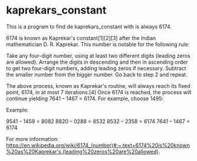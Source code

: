 # kaprekars_constant

This is a program to find de kaprekars_constant with is always 6174.

6174 is known as Kaprekar's constant[1][2][3] after the Indian mathematician D. R. Kaprekar. This number is notable for the following rule:

Take any four-digit number, using at least two different digits (leading zeros are allowed).
Arrange the digits in descending and then in ascending order to get two four-digit numbers, adding leading zeros if necessary.
Subtract the smaller number from the bigger number.
Go back to step 2 and repeat.

The above process, known as Kaprekar's routine, will always reach its fixed point, 6174, in at most 7 iterations.[4] Once 6174 is reached, the process will continue yielding 7641 – 1467 = 6174. For example, choose 1495:

Example:

9541 – 1459 = 8082
8820 – 0288 = 8532
8532 – 2358 = 6174
7641 – 1467 = 6174

For more information: https://en.wikipedia.org/wiki/6174_(number)#:~:text=6174%20is%20known%20as%20Kaprekar's,(leading%20zeros%20are%20allowed).
